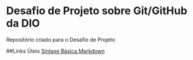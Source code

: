 # Desafio de Projeto sobre Git/GitHub da DIO
Repositório criado para o Desafio de Projeto

##Links Úteis
[Síntaxe Básica Markdown](https://www.markdownguide.org/basic-syntax/)
